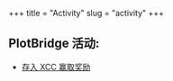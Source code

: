 +++
title = "Activity"
slug = "activity"
+++

## PlotBridge 活动:

-   [存入 XCC 赢取奖励](/zh-cn/activities/crosspb/)
